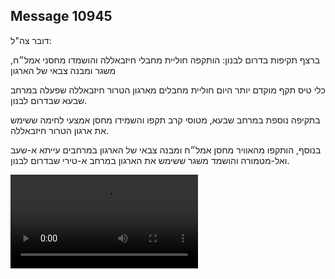 ## Message 10945

דובר צה"ל: 

ברצף תקיפות בדרום לבנון: הותקפה חוליית מחבלי חיזבאללה והושמדו מחסני אמל״ח, משגר ומבנה צבאי של הארגון

כלי טיס תקף מוקדם יותר היום חוליית מחבלים מארגון הטרור חיזבאללה שפעלה במרחב שבעא שבדרום לבנון. 

בתקיפה נוספת במרחב שבעא, מטוסי קרב תקפו והשמידו מחסן אמצעי לחימה ששימש את ארגון הטרור חיזבאללה. 

בנוסף, הותקפו מהאוויר מחסן אמל״ח ומבנה צבאי של הארגון במרחבים עייתא א-שעב ואל-מטמורה והושמד משגר ששימש את הארגון במרחב א-טירי שבדרום לבנון.

![Video](https://data.iron-swords.co.il/2024/August/18/10945/10945_media.mp4)
